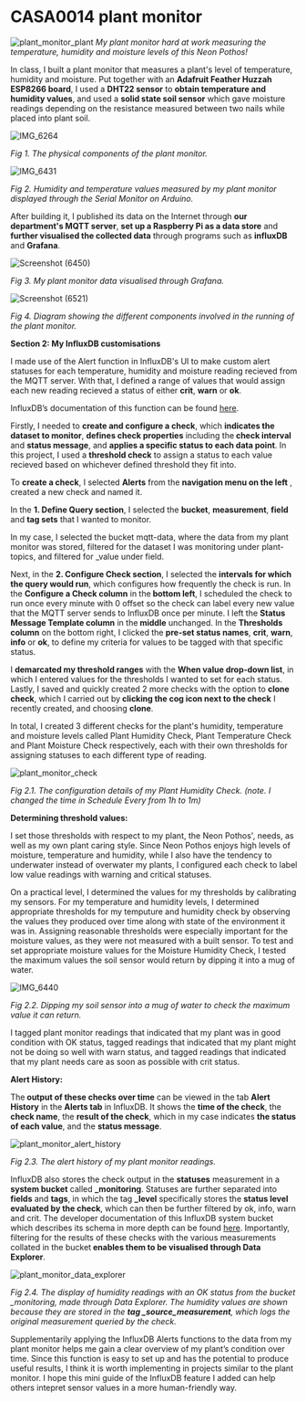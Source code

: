 # CASA0014 plant monitor
![plant_monitor_plant](https://user-images.githubusercontent.com/114293506/202556328-1c4f46d6-7229-4888-9b41-f8c6ace075a2.jpg)
<em>My plant monitor hard at work measuring the temperature, humidity and moisture levels of this Neon Pothos! </em>

<p>In class, I built a plant monitor that measures a plant's level of temperature, humidity and moisture.
Put together with an <strong>Adafruit Feather Huzzah ESP8266 board</strong>, I used a <strong>DHT22 sensor</strong> to <strong>obtain temperature and humidity values</strong>, and used a <strong>solid state soil sensor</strong> which gave moisture readings depending on the resistance measured between two nails while placed into plant soil.</p>

![IMG_6264](https://user-images.githubusercontent.com/114293506/203841857-ce981111-1a9a-4993-b9d5-6fbb8f1db345.jpg)
<p><em>Fig 1. The physical components of the plant monitor.</em></p>

![IMG_6431](https://user-images.githubusercontent.com/114293506/203842763-34f07fa2-3131-46d1-a328-cb0ecae260e7.jpg)
<p><em> Fig 2. Humidity and temperature values measured by my plant monitor displayed through the Serial Monitor on Arduino.</em></p>

<p>After building it, I published its data on the Internet through <strong>our department's MQTT server</strong>, <strong>set up a Raspberry Pi as a data store</strong> and <strong>further visualised the collected data</strong> through programs such as <strong>influxDB</strong> and <strong>Grafana</strong>.</p>

![Screenshot (6450)](https://user-images.githubusercontent.com/114293506/203842417-d9e5b67c-db51-4209-bd40-6333b4e74ed6.png)
<p><em>Fig 3. My plant monitor data visualised through Grafana.</p></em>

![Screenshot (6521)](https://user-images.githubusercontent.com/114293506/203849644-57361268-9787-47eb-b3dd-d5efa57964b6.png)
<p><em>Fig 4. Diagram showing the different components involved in the running of the plant monitor.</p></em>

<p><strong>Section 2: My InfluxDB customisations</strong></p>
<p>I made use of the Alert function in InfluxDB's UI to make custom alert statuses for each temperature, humidity and moisture reading recieved from the MQTT server. With that, I defined a range of values that would assign each new reading recieved a status of either <strong>crit</strong>, <strong>warn</strong> or <strong>ok</strong>.</p>

InfluxDB’s documentation of this function can be found [here](https://docs.influxdata.com/influxdb/cloud/monitor-alert/checks/create/).

<p>Firstly, I needed to <strong>create and configure a check</strong>, which <strong>indicates the dataset to monitor</strong>, <strong>defines check properties</strong> including the<strong> check interval </strong>and <strong>status message</strong>, and <strong>applies a specific status to each data point</strong>. In this project, I used a <strong>threshold check</strong> to assign a status to each value recieved based on whichever defined threshold they fit into. </p>

<p>To <strong>create a check</strong>, I selected <strong>Alerts</strong> from the <strong>navigation menu on the left</strong> , created a new check and named it.</p>

<p>In the <strong>1. Define Query section</strong>, I selected the <strong>bucket</strong>, <strong>measurement</strong>, <strong>field</strong> and <strong>tag sets</strong> that I wanted to monitor.</p>

<p> In my case, I selected the bucket mqtt-data, where the data from my plant monitor was stored, filtered for the dataset I was monitoring under plant-topics, and filtered for _value under field. </p>

<p>Next, in the <strong>2. Configure Check section</strong>, I selected the <strong>intervals for which the query would run</strong>, which configures how frequently the check is run. In the <strong>Configure a Check column</strong> in the<strong> bottom left</strong>, I scheduled the check to run once every minute with 0 offset so the check can label every new value that the MQTT server sends to InfluxDB once per minute. I left the <strong>Status Message Template column</strong> in the<strong> middle</strong> unchanged. In the <strong>Thresholds column</strong> on the bottom right, I clicked the <strong>pre-set status names</strong>, <strong>crit</strong>, <strong>warn</strong>, <strong>info</strong> or <strong>ok</strong>, to define my criteria for values to be tagged with that specific status.</p>

<p>I <strong>demarcated my threshold ranges</strong> with the <strong>When value drop-down list</strong>, in which I entered values for the thresholds I wanted to set for each status. Lastly, I saved and quickly created 2 more checks with the option to <strong>clone check</strong>, which I carried out by<strong> clicking the cog icon next to the check</strong> I recently created, and choosing <strong>clone</strong>.</p>

<p>In total, I created 3 different checks for the plant's humidity, temperature and moisture levels called Plant Humidity Check, Plant Temperature Check and Plant Moisture Check respectively, each with their own thresholds for assigning statuses to each different type of reading.</p>

![plant_monitor_check](https://user-images.githubusercontent.com/114293506/202552517-3c6e8165-0340-4b48-b6f7-4b193769b19c.png)
<p> <em>Fig 2.1. The configuration details of my Plant Humidity Check. (note. I changed the time in Schedule Every from 1h to 1m) </em></p>

<p><strong>Determining threshold values:</p></strong>
<p>I set those thresholds with respect to my plant, the Neon Pothos', needs, as well as my own plant caring style. Since Neon Pothos enjoys high levels of moisture, temperature and humidity, while I also  have the tendency to underwater instead of overwater my plants,  I configured each check to label low value readings with warning and critical statuses. 
  
<p>On a practical level, I determined the values for my thresholds by calibrating my sensors. For my temperature and humidity levels, I determined appropriate thresholds for my temputure and humidity check by observing the values they produced over time along with state of the environment it was in. Assigning reasonable thresholds were especially important for the moisture values, as they were not measured with a built sensor. To test and set appropriate moisture values for the Moisture Humidity Check, I tested the maximum values the soil sensor would return by dipping it into a mug of water. </p>

![IMG_6440](https://user-images.githubusercontent.com/114293506/203839464-7731e03f-3717-46d8-a5bd-c4126a9a0609.jpg)
<p><em>Fig 2.2. Dipping my soil sensor into a mug of water to check the maximum value it can return.</em></p>
  
I tagged plant monitor readings that indicated that my plant was in good condition with OK status, tagged readings that indicated that my plant might not be doing so well with warn status, and tagged readings that indicated that my plant needs care as soon as possible with crit status. </p>

<p><strong>Alert History:</p></strong>
<p>The<strong> output of these checks over time</strong> can be viewed in the tab <strong>Alert History</strong> in the <strong>Alerts tab</strong> in InfluxDB. It shows the <strong>time of the check</strong>, the <strong>check name</strong>, the <strong>result of the check</strong>, which in my case indicates <strong>the status of each value</strong>, and the <strong>status message</strong>.</p>

![plant_monitor_alert_history](https://user-images.githubusercontent.com/114293506/202552429-b300ff69-b759-45b9-ac7b-3d4b7917d1ae.png)
<p><em>Fig 2.3. The alert history of my plant monitor readings.</em></p>

InfluxDB also stores the check output in the <strong>statuses</strong> measurement in a <strong>system bucket</strong> called <strong>_monitoring</strong>. Statuses are further separated into <strong>fields</strong> and <strong>tags</strong>, in which the tag <strong>_level</strong> specifically stores the <strong>status level evaluated by the check</strong>, which can then be further filtered by ok, info, warn and crit. The developer documentation of this InfluxDB system bucket which describes its schema in more depth can be found [here](https://docs.influxdata.com/influxdb/cloud/reference/internals/system-buckets/). 
Importantly, filtering for the results of these checks with the various measurements collated in the bucket<strong> enables them to be visualised through Data Explorer</strong>.

![plant_monitor_data_explorer](https://user-images.githubusercontent.com/114293506/202552381-738fcb3f-2f4a-4b7e-a6a3-c1d18c0c8075.png)
<p><em>Fig 2.4. The display of humidity readings with an OK status from the bucket _monitoring, made through Data Explorer. The humidity values are shown because they are stored in the <strong>tag _source_measurement</strong>, which logs the original measurement queried by the check.</em></p>

<p>Supplementarily applying the InfluxDB Alerts functions to the data from my plant monitor helps me gain a clear overview of my plant’s condition over time. Since this function is easy to set up and has the potential to produce useful results, I think it is worth implementing in projects similar to the plant monitor. I hope this mini guide of the InfluxDB feature I added can help others intepret sensor values in a more human-friendly way.</p>

